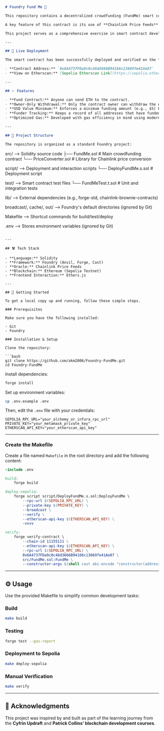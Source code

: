 ```markdown
# Foundry Fund Me 🚀

This repository contains a decentralized crowdfunding (FundMe) smart contract built with the **Foundry** development framework. The contract is written in **Solidity** and allows an owner to collect funds in ETH from anyone and withdraw them.

A key feature of this contract is its use of **Chainlink Price Feeds** to ensure that any funding transaction meets a minimum value specified in **USD**, making the funding goal independent of ETH's price volatility.

This project serves as a comprehensive exercise in smart contract development, testing, and deployment using modern Ethereum tools.

---

## 📄 Live Deployment

The smart contract has been successfully deployed and verified on the **Sepolia Testnet**.

- **Contract Address:** `0x6A4737FDa9c0c48d3666B94166c13669fe41Ae87`  
- **View on Etherscan:** [Sepolia Etherscan Link](https://sepolia.etherscan.io/address/0x6A4737FDa9c0c48d3666B94166c13669fe41Ae87)

---

## ✨ Features

- **Fund Contract:** Anyone can send ETH to the contract.
- **Owner-Only Withdrawal:** Only the contract owner can withdraw the entire balance.
- **USD Value Minimum:** Enforces a minimum funding amount (e.g., $5) by using Chainlink Price Feeds to get the latest ETH/USD price.
- **Funder Tracking:** Keeps a record of all addresses that have funded the contract.
- **Optimized Gas:** Developed with gas efficiency in mind using modern Solidity patterns.

---

## 📁 Project Structure

The repository is organized as a standard Foundry project:

```

src/              --> Solidity source code
├── FundMe.sol              # Main crowdfunding contract
└── PriceConverter.sol      # Library for Chainlink price conversion

script/          --> Deployment and interaction scripts
└── DeployFundMe.s.sol      # Deployment script

test/            --> Smart contract test files
└── FundMeTest.t.sol        # Unit and integration tests

lib/             --> External dependencies (e.g., forge-std, chainlink-brownie-contracts)

broadcast/, cache/, out/  --> Foundry's default directories (ignored by Git)

Makefile         --> Shortcut commands for build/test/deploy

.env             --> Stores environment variables (ignored by Git)

````

---

## 🛠️ Tech Stack

- **Language:** Solidity  
- **Framework:** Foundry (Anvil, Forge, Cast)  
- **Oracle:** Chainlink Price Feeds  
- **Blockchain:** Ethereum (Sepolia Testnet)  
- **Frontend Interaction:** Ethers.js  

---

## 🏁 Getting Started

To get a local copy up and running, follow these simple steps.

### Prerequisites

Make sure you have the following installed:

- Git
- Foundry

### Installation & Setup

Clone the repository:

```bash
git clone https://github.com/akm2006/Foundry-FundMe.git
cd Foundry-FundMe
````

Install dependencies:

```bash
forge install
```

Set up environment variables:

```bash
cp .env.example .env
```

Then, edit the `.env` file with your credentials:

```
SEPOLIA_RPC_URL="your_alchemy_or_infura_rpc_url"
PRIVATE_KEY="your_metamask_private_key"
ETHERSCAN_API_KEY="your_etherscan_api_key"
```

---

### Create the Makefile

Create a file named `Makefile` in the root directory and add the following content:

```makefile
-include .env

build:
	forge build

deploy-sepolia:
	forge script script/DeployFundMe.s.sol:DeployFundMe \
		--rpc-url $(SEPOLIA_RPC_URL) \
		--private-key $(PRIVATE_KEY) \
		--broadcast \
		--verify \
		--etherscan-api-key $(ETHERSCAN_API_KEY) \
		-vvvv

verify:
	forge verify-contract \
		--chain-id 11155111 \
		--etherscan-api-key $(ETHERSCAN_API_KEY) \
		--rpc-url $(SEPOLIA_RPC_URL) \
		0x6A4737FDa9c0c48d3666B94166c13669fe41Ae87 \
		src/FundMe.sol:FundMe \
		--constructor-args $(shell cast abi-encode "constructor(address)" 0x694aa1769357215de4fac081bf1f309adc325306)
```

---

## ⚙️ Usage

Use the provided Makefile to simplify common development tasks:

### Build

```bash
make build
```

### Testing

```bash
forge test --gas-report
```

### Deployment to Sepolia

```bash
make deploy-sepolia
```

### Manual Verification

```bash
make verify
```

---

## 🙏 Acknowledgments

This project was inspired by and built as part of the learning journey from the **Cyfrin Updraft** and **Patrick Collins' blockchain development courses**.

